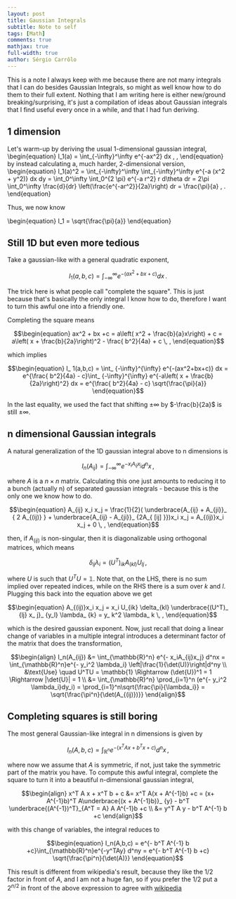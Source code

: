 ```yaml
---
layout: post
title: Gaussian Integrals
subtitle: Note to self
tags: [Math]
comments: true
mathjax: true
full-width: true
author: Sérgio Carrôlo
---
```


This is a note I always keep with me because there are not many integrals that I can do besides Gaussian Integrals, so might as well know how to do them to their full extent. Nothing that I am writing here is either new/ground breaking/surprising, it's just a compilation of ideas about Gaussian integrals that I find useful every once in a while, and that I had fun deriving.

## 1 dimension

Let's warm-up by deriving the usual 1-dimensional gaussian integral, 
\begin{equation}
  I_1(a) = \int_{-\infty}^\infty  e^{-ax^2} dx \, , 
\end{equation}
by instead calculating a, much harder, 2-dimensional version, 
\begin{equation}
  I_1(a)^2 = \int_{-\infty}^\infty \int_{-\infty}^\infty e^{-a (x^2 + y^2)} dx dy = \int_0^\infty \int_0^{2 \pi} e^{-a r^2} r d\theta dr = 2\pi \int_0^\infty \frac{d}{dr} \left(\frac{e^{-ar^2}}{2a}\right) dr = \frac{\pi}{a} \, .
\end{equation}

Thus, we now know

\begin{equation}
	I_1 = \sqrt{\frac{\pi}{a}}
\end{equation}

## Still 1D but even more tedious

Take a gaussian-like with a general quadratic exponent,

$$\begin{equation}
	I_1(a,b,c) = \int_{-\infty}^{\infty} e^{-(ax^2+bx+c)}  dx\, .
\end{equation}$$

The trick here is what people call "complete the square". This is just because that's basically the only integral I know how to do, therefore I want to turn this awful one into a friendly one.

Completing the square means

$$\begin{equation}
	ax^2 + bx +c = a\left( x^2 + \frac{b}{a}x\right) + c = a\left( x + \frac{b}{2a}\right)^2 - \frac{ b^2}{4a} + c \, ,
\end{equation}$$

which implies

$$\begin{equation}
	I_ 1(a,b,c) = \int_ {-\infty}^{\infty} e^{-(ax^2+bx+c)} dx = e^{\frac{ b^2}{4a} - c}\int_ {-\infty}^{\infty} e^{-a\left( x + \frac{b}{2a}\right)^2} dx = e^{\frac{ b^2}{4a} - c} \sqrt{\frac{\pi}{a}}
\end{equation}$$

In the last equality, we used the fact that shifting $\pm \infty$ by $-\frac{b}{2a}$ is still $\pm \infty$.


## n dimensional Gaussian integrals


A natural generalization of the 1D gaussian integral above to n dimensions is 

$$\begin{equation}
	I_ n(A_ {ij}) = \int_ {-\infty}^\infty e^{- x_ i A_ {ij}x_ j} d^n x \, , 
\end{equation}$$

where $A$ is a $n\times n$ matrix. Calculating this one just amounts to reducing it to a bunch (actually n) of separated gaussian integrals - because this is the only one we know how to do. 



$$\begin{equation}
	A_{ij} x_i x_j = \frac{1}{2}( \underbrace{A_{ij} + A_{ji}}_ { 2 A_{(ij)} } + \underbrace{A_{ij} - A_{ji}}_ {2A_{ [ij] }})x_i x_j = A_{(ij)}x_i x_j + 0 \, ,
\end{equation}$$

then, if $A_ {(ij)}$ is non-singular, then it is diagonalizable using orthogonal matrices, which means 

$$\begin{equation}
	\delta_ {ij}\lambda_ i = (U^T)_ {ik} A_ {(kl)} U_ {lj} \, ,
\end{equation}$$

where $U$ is such that $U^T U = \mathbb{1}$. Note that, on the LHS, there is no sum implied over repeated indices, while on the RHS there is a sum over $k$ and $l$. Plugging this back into the equation above we get

$$\begin{equation}
	A_{(ij)}x_i x_j = x_i U_{ik} \delta_{kl} \underbrace{(U^T)_ {lj} x_ j}_ {y_l} \lambda_ {k} = y_ k^2 \lambda_ k \, ,
\end{equation}$$

which is the desired gaussian exponent. Now, just recall that doing a linear change of variables in a multiple integral introduces a determinant factor of the matrix that does the transformation,

$$\begin{align}
	I_n(A_{ij}) &= \int_{\mathbb{R}^n} e^{- x_iA_{ij}x_j} d^nx = \int_{\mathbb{R}^n}e^{- y_i^2 \lambda_i} \left|\frac{1}{\det(U)}\right|d^ny \\
	&\text{Use} \quad U^TU = \mathbb{1} \Rightarrow (\det{U})^1 = 1 \Rightarrow |\det{U}| = 1 \\
	&= \int_{\mathbb{R}^n} \prod_{i=1}^n (e^{- y_i^2 \lambda_i}dy_i) = \prod_{i=1}^n\sqrt{\frac{\pi}{\lambda_i}} = \sqrt{\frac{\pi^n}{\det(A_{(ij)})}}
\end{align}$$


## Completing squares is still boring

The most general Gaussian-like integral in n dimensions is given by

$$\begin{equation}
	I_n(A,b,c)	= \int_{\mathbb{R}^n}e^{-(x^TAx + b^Tx+c)} d^nx \, ,
\end{equation}$$

where now we assume that $A$ is symmetric, if not, just take the symmetric part of the matrix you have.
To compute this awful integral, complete the square to turn it into a beautiful n-dimensional gaussian integral, 

$$\begin{align}
	x^T A x +  x^T b + c &= x^T A(x + A^{-1}b) +c = (x+ A^{-1}b)^T A\underbrace{(x + A^{-1}b)}_ {y} - b^T \underbrace{(A^{-1})^T}_{A^T = A} A A^{-1}b +c \\
 &= y^T A y - b^T A^{-1} b +c
\end{align}$$

with this change of variables, the integral reduces to

$$\begin{equation}
	I_n(A,b,c) = e^{- b^T A^{-1} b +c}\int_{\mathbb{R}^n}e^{-y^TAy} d^ny = e^{- b^T A^{-1} b +c} \sqrt{\frac{\pi^n}{\det(A)}}
\end{equation}$$


This result is different from wikipedia's result, because they like the $1/2$ factor in front of $A$, and I am not a huge fan, so if you prefer the $1/2$ put a $2^{n/2}$ in front of the above expression to agree with [wikipedia](https://en.wikipedia.org/wiki/Gaussian_integral)




